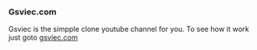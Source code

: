 ### Gsviec.com

Gsviec is the  simpple clone youtube channel for you. To see how it work just goto [gsviec.com](https://gsviec.com)